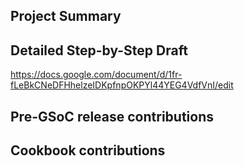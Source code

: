 ## Project Summary

## Detailed Step-by-Step Draft

https://docs.google.com/document/d/1fr-fLeBkCNeDFHhelzeIDKpfnpOKPYl44YEG4VdfVnI/edit

## Pre-GSoC release contributions

## Cookbook contributions